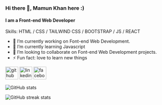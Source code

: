### Hi there 👋, Mamun Khan here :)
#### I am a Front-end Web Developer

Skills:  HTML / CSS / TAILWIND CSS / BOOTSTRAP / JS /  REACT

- 🔭 I’m currently working on  Font-end Web Development. 
- 🌱 I’m currently learning Javascript 
- 👯 I’m looking to collaborate on Font-end Web Development projects. 
- ⚡ Fun fact: love to learn new things 


[<img src='https://cdn.jsdelivr.net/npm/simple-icons@3.0.1/icons/github.svg' alt='github' height='40'>](https://github.com/MamunKhan2002)  [<img src='https://cdn.jsdelivr.net/npm/simple-icons@3.0.1/icons/linkedin.svg' alt='linkedin' height='40'>](https://www.linkedin.com/in/mamun-khan-90563a294//)  [<img src='https://cdn.jsdelivr.net/npm/simple-icons@3.0.1/icons/facebook.svg' alt='facebook' height='40'>](https://www.facebook.com/mamunkhanbhangura)  

![GitHub stats](https://github-readme-stats.vercel.app/api?username=MamunKhan2002&show_icons=true)  

![GitHub streak stats](https://streak-stats.demolab.com/?user=MamunKhan2002)  




